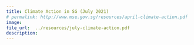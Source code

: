 ```yaml
---  
title: Climate Action in SG (July 2021)  
# permalink: http://www.mse.gov.sg/resources/april-climate-action.pdf
image:  
file_url:  ../resources/july-climate-action.pdf
description:  
---  
```

